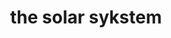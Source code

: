 ---
title: "the solar sykstem"
product_type: "cropped strapped top"
is_women: true
is_men: 
is_unisex: true
is_variant: 
original_price: 40
sale_price:
color: "silver"
sizes:
- size: "xxxs"
  stock: 7
- size: "xxs"
  stock: 6
- size: "xs"
  stock: 10
- size: "s"
  stock: 4
- size: "m"
  stock: 5
- size: "l"
  stock: 20
- size: "xl"
  stock: 11
- size: "xxl"
  stock: 13
- size: "xxxl"
  stock: 10

img: "1-the-sykstem-top-silver.png"
main_alt: "An out of this world, space-y kind of vibe."
description: "An out of this world, space-y kind of vibe."
material: "100% hemp"
---